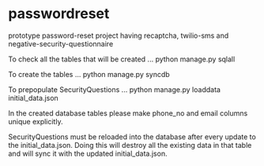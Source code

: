 passwordreset
=============

prototype password-reset project having recaptcha, twilio-sms and negative-security-questionnaire



To check all the tables that will be created ...
python manage.py sqlall

To create the tables ...
python manage.py syncdb

To prepopulate SecurityQuestions ...
python manage.py loaddata initial_data.json


In the created database tables please make phone_no and email columns unique explicitly.

SecurityQuestions must be reloaded into the database after every update to the initial_data.json. 
Doing this will destroy all the existing data in that table and will sync it with the updated initial_data.json.
